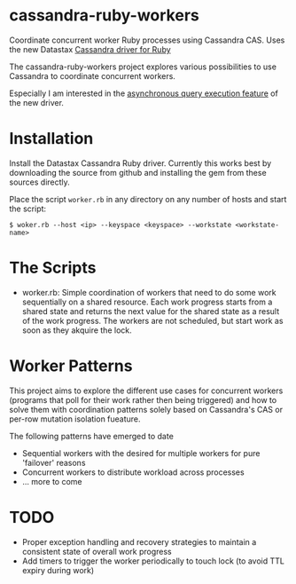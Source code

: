 cassandra-ruby-workers
======================

Coordinate concurrent worker Ruby processes using Cassandra CAS. Uses the new Datastax
[Cassandra driver for Ruby](https://github.com/datastax/ruby-driver)

The cassandra-ruby-workers project explores various possibilities to use Cassandra to coordinate
concurrent workers.

Especially I am interested in the [asynchronous query execution feature](https://github.com/datastax/ruby-driver/tree/master/features/asynchronous_io) of the new driver.



# Installation

Install the Datastax Cassandra Ruby driver. Currently this works best by downloading the
source from github and installing the gem from these sources directly.


Place the script `worker.rb` in any directory on any number of hosts and start the script:

    $ woker.rb --host <ip> --keyspace <keyspace> --workstate <workstate-name>


# The Scripts

- worker.rb: Simple coordination of workers that need to do some work sequentially on a shared resource. Each work progress starts from a shared state and returns the next value for the shared state as a result of the work progress. The workers are not scheduled, but start work as soon as they akquire the lock. 

# Worker Patterns

This project aims to explore the different use cases for concurrent workers (programs that poll for their
work rather then being triggered) and how to solve them with coordination patterns solely based on Cassandra's 
CAS or per-row mutation isolation fueature.

The following patterns have emerged to date

- Sequential workers with the desired for multiple workers for pure 'failover' reasons
- Concurrent workers to distribute workload across processes
- ... more to come


# TODO

- Proper exception handling and recovery strategies to maintain a consistent state of overall work progress
- Add timers to trigger the worker periodically to touch lock (to avoid TTL expiry during work)



